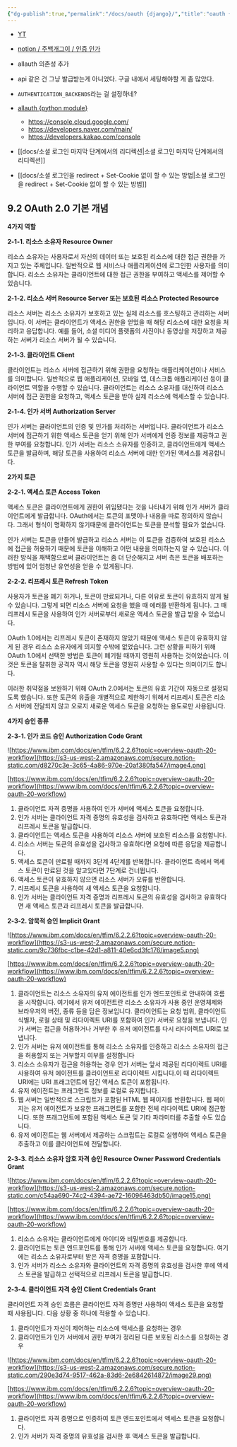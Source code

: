 ```yaml
---
{"dg-publish":true,"permalink":"/docs/oauth {django}/","title":"oauth {django}"}
---
```


- [YT](https://www.youtube.com/watch?v=Gk9tsLHMMsM&list=WL&index=1&t=812s)
- [notion / 주백개그이 / 인증 인가](https://www.notion.so/estsoft-junior-backend/9-af8696470fdd433c82d3d59c4b212641?pvs=4#7c4c8eeca4be49ebb88409e4507b0b6a)
- allauth 의존성 추가
- api 같은 건 그냥 발급받는게 아니었다. 구글 내에서 세팅해야할 게 좀 많았다.
- `AUTHENTICATION_BACKENDS`라는 걸 설정하네? 

- [allauth {python module}](https://allauth.org)
	- <https://console.cloud.google.com/>
	- <https://developers.naver.com/main/>
	- <https://developers.kakao.com/console>

- [[docs/소셜 로그인 마지막 단계에서의 리디렉션\|소셜 로그인 마지막 단계에서의 리디렉션]]
- [[docs/소셜 로그인을 redirect + Set-Cookie 없이 할 수 있는 방법\|소셜 로그인을 redirect + Set-Cookie 없이 할 수 있는 방법]]

## 9.2 **OAuth 2.0 기본 개념**

**4가지 역할**

**2-1-1. 리소스 소유자 Resource Owner**

리소스 소유자는 사용자로서 자신의 데이터 또는 보호된 리소스에 대한 접근 권한을 가지고 있는 주체입니다. 일반적으로 웹 서비스나 애플리케이션에 로그인한 사용자를 의미합니다. 리소스 소유자는 클라이언트에 대한 접근 권한을 부여하고 액세스를 제어할 수 있습니다.

**2-1-2. 리소스 서버 Resource Server 또는 보호된 리소스 Protected Resource**

리소스 서버는 리소스 소유자가 보호하고 있는 실제 리소스를 호스팅하고 관리하는 서버입니다. 이 서버는 클라이언트가 액세스 권한을 얻었을 때 해당 리소스에 대한 요청을 처리하고 응답합니다. 예를 들어, 소셜 미디어 플랫폼의 사진이나 동영상을 저장하고 제공하는 서버가 리소스 서버가 될 수 있습니다.

**2-1-3. 클라이언트 Client**

클라이언트는 리소스 서버에 접근하기 위해 권한을 요청하는 애플리케이션이나 서비스를 의미합니다. 일반적으로 웹 애플리케이션, 모바일 앱, 데스크톱 애플리케이션 등이 클라이언트 역할을 수행할 수 있습니다. 클라이언트는 리소스 소유자를 대신하여 리소스 서버에 접근 권한을 요청하고, 액세스 토큰을 받아 실제 리소스에 액세스할 수 있습니다.

**2-1-4. 인가 서버 Authorization Server**

인가 서버는 클라이언트의 인증 및 인가를 처리하는 서버입니다. 클라이언트가 리소스 서버에 접근하기 위한 액세스 토큰을 얻기 위해 인가 서버에게 인증 정보를 제공하고 권한 부여를 요청합니다. 인가 서버는 리소스 소유자를 인증하고, 클라이언트에게 액세스 토큰을 발급하며, 해당 토큰을 사용하여 리소스 서버에 대한 인가된 액세스를 제공합니다.

**2가지 토큰**

**2-2-1. 액세스 토큰 Access Token**

액세스 토큰은 클라이언트에게 권한이 위임됐다는 것을 나타내기 위해 인가 서버가 클라이언트에게 발급합니다. OAuth에서는 토큰의 포맷이나 내용을 따로 정의하지 않습니다. 그래서 형식이 명확하지 않기때문에 클라이언트는 토큰을 분석할 필요가 없습니다.

인가 서버는 토큰을 만들어 발급하고 리소스 서버는 이 토큰을 검증하여 보호된 리소스에 접근을 허용하기 때문에 토큰을 이해하고 어떤 내용을 의미하는지 알 수 있습니다. 이러한 방식을 채택함으로써 클라이언트는 좀 더 단순해지고 서버 측은 토큰을 배포하는 방법에 있어 엄청난 유연성을 얻을 수 있게됩니다.

**2-2-2. 리프레시 토큰 Refresh Token**

사용자가 토큰을 폐기 하거나, 토큰이 만료되거나, 다른 이유로 토큰이 유효하지 않게 될 수 있습니다. 그렇게 되면 리소스 서버에 요청을 했을 때 에러를 반환하게 됩니다. 그 때 리프레시 토큰을 사용하여 인가 서버로부터 새로운 액세스 토큰을 발급 받을 수 있습니다.

OAuth 1.0에서는 리프레시 토큰이 존재하지 않았기 때문에 액세스 토큰이 유효하지 않게 된 경우 리소스 소유자에게 의지할 수밖에 없었습니다. 그런 상황을 피하기 위해 OAuth 1.0에서 선택한 방법은 토큰이 폐기될 때까지 영원히 사용하는 것이었습니다. 이것은 토큰을 탈취한 공격자 역시 해당 토큰을 영원히 사용할 수 있다는 의미이기도 합니다.

이러한 취약점을 보완하기 위해 OAuth 2.0에서는 토큰의 유효 기간이 자동으로 설정되도록 했습니다. 또한 토큰의 유출을 개별적으로 제한하기 위해서 리프레시 토큰은 리소스 서버에 전달되지 않고 오로지 새로운 액세스 토큰을 요청하는 용도로만 사용됩니다.

**4가지 승인 종류**

**2-3-1. 인가 코드 승인 Authorization Code Grant**

![https://www.ibm.com/docs/en/tfim/6.2.2.6?topic=overview-oauth-20-workflow](https://s3-us-west-2.amazonaws.com/secure.notion-static.com/d8270c3e-3c65-4a86-970e-20af380fa547/image4.png)

[https://www.ibm.com/docs/en/tfim/6.2.2.6?topic=overview-oauth-20-workflow](https://www.ibm.com/docs/en/tfim/6.2.2.6?topic=overview-oauth-20-workflow)

1. 클라이언트 자격 증명을 사용하여 인가 서버에 액세스 토큰을 요청합니다.
2. 인가 서버는 클라이언트 자격 증명의 유효성을 검사하고 유효하다면 액세스 토큰과 리프레시 토큰을 발급합니다.
3. 클라이언트는 액세스 토큰을 사용하여 리소스 서버에 보호된 리소스를 요청합니다.
4. 리소스 서버는 토큰의 유효성을 검사하고 유효하다면 요청에 따른 응답을 제공합니다.
5. 액세스 토큰이 만료될 때까지 3단계 4단계를 반복합니다. 클라이언트 측에서 액세스 토큰이 만료된 것을 알고있다면 7단계로 건너뜁니다.
6. 액세스 토큰이 유효하지 않으면 리소스 서버가 오류를 반환합니다.
7. 리프레시 토큰을 사용하여 새 액세스 토큰을 요청합니다.
8. 인가 서버는 클라이언트 자격 증명과 리프레시 토큰의 유효성을 검사하고 유효하다면 새 액세스 토큰과 리프레시 토큰을 발급합니다.

**2-3-2. 암묵적 승인 Implicit Grant**

![https://www.ibm.com/docs/en/tfim/6.2.2.6?topic=overview-oauth-20-workflow](https://s3-us-west-2.amazonaws.com/secure.notion-static.com/9c736fbc-c1be-42d1-a811-40e6cd3fc176/image5.png)

[https://www.ibm.com/docs/en/tfim/6.2.2.6?topic=overview-oauth-20-workflow](https://www.ibm.com/docs/en/tfim/6.2.2.6?topic=overview-oauth-20-workflow)

1. 클라이언트는 리소스 소유자의 유저 에이전트를 인가 엔드포인트로 안내하여 흐름을 시작합니다. 여기에서 유저 에이전트란 리소스 소유자가 사용 중인 운영체제와 브라우저의 버전, 종류 등을 담은 정보입니다. 클라이언트는 요청 범위, 클라이언트 식별자, 로컬 상태 및 리다이렉트 URI를 포함하여 인가 서버로 요청을 보냅니다. 인가 서버는 접근을 허용하거나 거부한 후 유저 에이전트를 다시 리다이렉트 URI로 보냅니다.
2. 인가 서버는 유저 에이전트를 통해 리소스 소유자를 인증하고 리소스 소유자의 접근을 허용할지 또는 거부할지 여부를 설정합니다
3. 리소스 소유자가 접근을 허용하는 경우 인가 서버는 앞서 제공된 리다이렉트 URI를 사용하여 유저 에이전트를 클라이언트로 리다이렉트 시킵니다.이 때 리다이렉트 URI에는 URI 프래그먼트에 담긴 액세스 토큰이 포함됩니다.
4. 유저 에이전트는 프래그먼트 정보를 로컬로 유지합니다.
5. 웹 서버는 일반적으로 스크립트가 포함된 HTML 웹 페이지를 반환합니다. 웹 페이지는 유저 에이전트가 보유한 프래그먼트를 포함한 전체 리다이렉트 URI에 접근합니다. 또한 프래그먼트에 포함된 액세스 토큰 및 기타 파라미터를 추출할 수도 있습니다.
6. 유저 에이전트는 웹 서버에서 제공하는 스크립트는 로컬로 실행하여 액세스 토큰을 추출하고 이를 클라이언트에 전달합니다.

**2-3-3. 리소스 소유자 암호 자격 승인 Resource Owner Password Credentials Grant**

![https://www.ibm.com/docs/en/tfim/6.2.2.6?topic=overview-oauth-20-workflow](https://s3-us-west-2.amazonaws.com/secure.notion-static.com/c54aa690-74c2-4394-ae72-16096463db50/image15.png)

[https://www.ibm.com/docs/en/tfim/6.2.2.6?topic=overview-oauth-20-workflow](https://www.ibm.com/docs/en/tfim/6.2.2.6?topic=overview-oauth-20-workflow)

1. 리소스 소유자는 클라이언트에게 아이디와 비밀번호를 제공합니다.
2. 클라이언트는 토큰 엔드포인트를 통해 인가 서버에 액세스 토큰을 요청합니다. 여기에는 리소스 소유자로부터 받은 자격 증명을 포함합니다.
3. 인가 서버가 리소스 소유자와 클라이언트의 자격 증명의 유효성을 검사한 후에 액세스 토큰을 발급하고 선택적으로 리프레시 토큰을 발급합니다.

**2-3-4. 클라이언트 자격 승인 Client Credentials Grant**

클라이언트 자격 승인 흐름은 클라이언트 자격 증명만 사용하여 액세스 토큰을 요청할 때 사용됩니다. 다음 상황 중 하나에 적용할 수 있습니다.

1. 클라이언트가 자신이 제어하는 리소스에 액세스를 요청하는 경우
2. 클라이언트가 인가 서버에서 권한 부여가 정리된 다른 보호된 리소스를 요청하는 경우

![https://www.ibm.com/docs/en/tfim/6.2.2.6?topic=overview-oauth-20-workflow](https://s3-us-west-2.amazonaws.com/secure.notion-static.com/290e3d74-9517-462a-83d6-2e6842614872/image29.png)

[https://www.ibm.com/docs/en/tfim/6.2.2.6?topic=overview-oauth-20-workflow](https://www.ibm.com/docs/en/tfim/6.2.2.6?topic=overview-oauth-20-workflow)

1. 클라이언트 자격 증명으로 인증하여 토큰 엔드포인트에서 액세스 토큰을 요청합니다.
2. 인가 서버가 자격 증명의 유효성을 검사한 후 액세스 토큰을 발급합니다.
